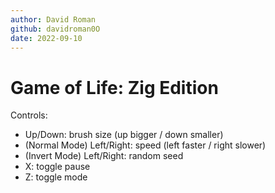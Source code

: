 ```yaml
---
author: David Roman
github: davidroman0O
date: 2022-09-10
---
```


# Game of Life: Zig Edition

Controls:

- Up/Down: brush size (up bigger / down smaller)
- (Normal Mode) Left/Right: speed (left faster / right slower)
- (Invert Mode) Left/Right: random seed
- X: toggle pause
- Z: toggle mode

